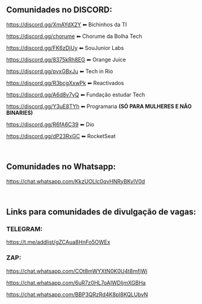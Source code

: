## Comunidades no DISCORD:

https://discord.gg/XmAYdX2Y ⬅ Bichinhos da TI

https://discord.gg/chorume ⬅ Chorume da Bolha Tech

https://discord.gg/FK6zDjUy ⬅ SouJunior Labs

https://discord.gg/8375kRh8EG ⬅ Orange Juice

https://discord.gg/pvxGBxJu ⬅ Tech in Rio

https://discord.gg/R3bcgXxwPk ⬅ Reactivados

https://discord.gg/A6d8v7yQ ⬅ Fundação estudar Tech

https://discord.gg/Y3uE8TYh ⬅ Programaria **(SÓ PARA MULHERES E NÃO BINARIES)**

https://discord.gg/R6fA6C39 ⬅ Dio 

https://discord.gg/dP23RxGC ⬅ RocketSeat

<br>

## Comunidades no Whatsapp:

https://chat.whatsapp.com/KkzUOLIc0qvHNRyBKvlV0d

<br>

## Links para comunidades de divulgação de vagas:

### TELEGRAM:
https://t.me/addlist/gZCAua8HnFo5OWEx

### ZAP:
https://chat.whatsapp.com/COt8mWYXtN0K0U4t8mfjWi

https://chat.whatsapp.com/6uR7z0HL7oAIWDljmXGBHa 

https://chat.whatsapp.com/BBP3QRzRd4K8pl8KQLUbvN 
